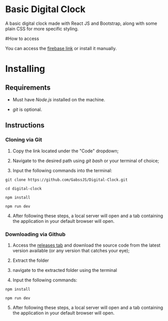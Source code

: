 # Basic Digital Clock
A basic digital clock made with React JS and Bootstrap, along with some plain CSS for more specific styling.

#How to access

You can access the [firebase link](https://basic-digital-clock.web.app/) or install it manually.

# Installing

## Requirements

- Must have *Node.js* installed on the machine.

- *git* is optional.

## Instructions

### Cloning via Git

1. Copy the link located under the "Code" dropdown;

2. Navigate to the desired path using *git bash* or your terminal of choice;

3. Input the following commands into the terminal:

```
git clone https://github.com/GabssJS/Digital-Clock.git

cd digital-clock

npm install

npm run dev
```

4. After following these steps, a local server will open and a tab containing the application in your default browser will open.

### Downloading via Github

1. Access the [releases tab](https://github.com/GabssJS/Digital-Clock/releases) and download the source code from the latest version available (or any version that catches your eye);

2. Extract the folder

3. navigate to the extracted folder using the terminal

4. Input the following commands:

```
npm install

npm run dev
```

5. After following these steps, a local server will open and a tab containing the application in your default browser will open.

